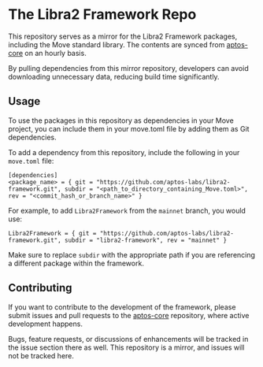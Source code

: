 # The Libra2 Framework Repo

This repository serves as a mirror for the Libra2 Framework packages, including the Move standard library. The contents are synced from [aptos-core](https://github.com/aptos-labs/aptos-core) on an hourly basis.

By pulling dependencies from this mirror repository, developers can avoid downloading unnecessary data, reducing build time significantly.

## Usage
To use the packages in this repository as dependencies in your Move project, you can include them in your move.toml file by adding them as Git dependencies.

To add a dependency from this repository, include the following in your `move.toml` file:
```
[dependencies]
<package_name> = { git = "https://github.com/aptos-labs/libra2-framework.git", subdir = "<path_to_directory_containing_Move.toml>", rev = "<commit_hash_or_branch_name>" }
```
For example, to add `Libra2Framework` from the `mainnet` branch, you would use:
```
Libra2Framework = { git = "https://github.com/aptos-labs/libra2-framework.git", subdir = "libra2-framework", rev = "mainnet" }
```
Make sure to replace `subdir` with the appropriate path if you are referencing a different package within the framework.

## Contributing
If you want to contribute to the development of the framework, please submit issues and pull requests to the [aptos-core](https://github.com/aptos-labs/aptos-core) repository, where active development happens.

Bugs, feature requests, or discussions of enhancements will be tracked in the issue section there as well. This repository is a mirror, and issues will not be tracked here.
